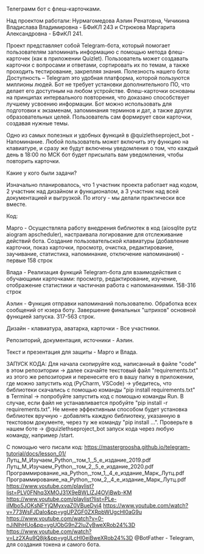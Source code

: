 Телеграмм бот с флеш-карточками.

Над проектом работали:
Нурмагомедова Аэлин Ренатовна, Чичикина Владислава Владимировна - БФиКЛ 243 и Стрюкова Маргарита Александровна - БФиКЛ 241. 


Проект представляет собой Telegram-бота, который помогает пользователям запоминать информацию с помощью метода флеш-карточек (как в приложении Quizlet). Пользователь может создавать карточки с вопросами и ответами, сортировать их по темам, а также проходить тестирование, закрепляя знания.
Полезность нашего бота:
Доступность – Telegram это удобная платформа, которой пользуются миллионы людей. Бот не требует установки дополнительного ПО, что делает его доступным на любом устройстве.
Флеш-карточки основаны на принципах интервального повторения, что доказано способствует лучшему усвоению информации.
Бот можно использовать для подготовки к экзаменам, запоминания терминов и дат, а также других образовательных целей.
Пользователь сам формирует свои карточки, создавая нужные темы.

Одно из самых полезных и удобных функций в @quizlethseproject_bot - Напоминание. Любой пользователь может включить эту функцию на клавиатуре, и сразу же будут включены уведомления о том, что каждый день в 18:00 по МСК бот будет присылать вам уведомления, чтобы повторить карточки.

Какие у кого были задачи?

Изначально планировалось, что 1 участник проекта работает над кодом, 2 участник над дизайном и функционалом, а 3 участник над всей документацией и выгрузкой. По итогу - мы делали практически все вместе. 

Код:

Марго - Осуществляла работу внедрения библиотек в код (aiosqlite pytz aiogram apscheduler), настраивала логирование для отслеживание действий бота. Создание пользовательской клавиатуры (добавление карточки, показ карточки, просмотр, очистка, редактирование, заучивание, статистика, напоминание, отключение напоминания) - первые 158 строк


Влада - Реализация функций Telegram-бота для взаимодействия с обучающими карточками: просмотр, редактирование, изучение, отображение статистики и частичная работа с напоминаниями. 158-316 строк 


Аэлин - Функция отправки напоминаний пользователю. Обработка всех сообщений от юзера боту. Завершение финальных "штрихов" основной функцией запуска. 317-563 строк.  

Дизайн - клавиатура, аватарка, карточки - Все участники.


Репозиторий, документация, источники - Аэлин.


Текст и презентация для защиты - Марго и Влада.


ЗАПУСК КОДА:
Для начала скопируйте код, написанный в файле "code" в этом репозитории -> далее скачайте текстовый файл "requirements.txt" из этого же репозитория и перенесите его в вашу папку в приложении, где можно запустить код  (PyCharm, VSCode) -> убедитесь, что библиотеки скачались с помощью команды "pip install requirements.txt" в Terminal ->  попробуйте запустить код с помощью команды Run. В случае, если файл не устанавливается пробуйте "pip install -r requirements.txt". Не менее эффективным способом будет установка библиотек вручную - добавлять каждую библиотеку, указанную в текстовом документе, через ту же команду "pip install ...". Проверьте в нашем боте -> @quizlethseproject_bot запуск кода через любую команду, например /start. 









С помощью чего писали код:
https://mastergroosha.github.io/telegram-tutorial/docs/lesson_01/
Лутц_М_Изучаем_Python,_том_1,_5_е_издание_2019.pdf
Лутц_М_Изучаем_Python,_том_2,_5_е_издание_2020.pdf
Программирование_на_Python,_том_1,_4_е_издание_Марк_Лутц.pdf
Программирование_на_Python,_том_2,_4_е_издание_Марк_Лутц.pdf
https://www.youtube.com/playlist?list=PLV0FNhq3XMOJ31X9eBWLIZJ4OVjBwb-KM
https://www.youtube.com/playlist?list=PLe-iIMbo5JOKsNFYjQMyxvaZ0VBueDyi4
https://www.youtube.com/watch?v=773WsFJDaIo&pp=ygUPZGF0ZXRpbWUgcHl0aG9u
https://www.youtube.com/watch?v=0-nJiNlhHUo&pp=ygUObG9nZ2luZyBweXRob24%3D
https://www.youtube.com/watch?v=Lz2XAu9Q8jk&pp=ygULcHl0eiBweXRob24%3D
@BotFather - Telegram, для создания токена и самого бота.
